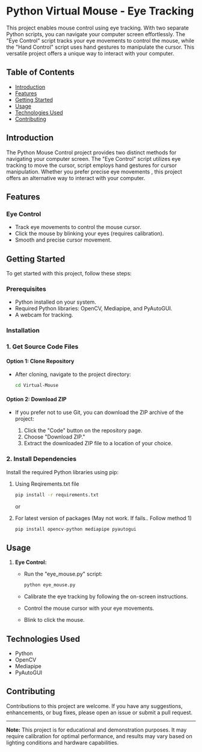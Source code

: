 # Python Virtual Mouse - Eye Tracking

This project enables mouse control using eye tracking. With two separate Python scripts, you can navigate your computer screen effortlessly. The "Eye Control" script tracks your eye movements to control the mouse, while the "Hand Control" script uses hand gestures to manipulate the cursor. This versatile project offers a unique way to interact with your computer.



## Table of Contents

- [Introduction](#introduction)
- [Features](#features)
- [Getting Started](#getting-started)
- [Usage](#usage)
- [Technologies Used](#technologies-used)
- [Contributing](#contributing)

## Introduction

The Python Mouse Control project provides two distinct methods for navigating your computer screen. The "Eye Control" script utilizes eye tracking to move the cursor,  script employs hand gestures for cursor manipulation. Whether you prefer precise eye movements , this project offers an alternative way to interact with your computer.

## Features

### Eye Control
- Track eye movements to control the mouse cursor.
- Click the mouse by blinking your eyes (requires calibration).
- Smooth and precise cursor movement.

## Getting Started

To get started with this project, follow these steps:

### Prerequisites

- Python installed on your system.
- Required Python libraries: OpenCV, Mediapipe, and PyAutoGUI.
- A webcam for tracking.

### Installation

### 1. Get Source Code Files
#### Option 1: Clone Repository


- After cloning, navigate to the project directory:

  ```bash
  cd Virtual-Mouse
  ```

#### Option 2: Download ZIP

- If you prefer not to use Git, you can download the ZIP archive of the project:

  1. Click the "Code" button on the repository page.
  2. Choose "Download ZIP."
  3. Extract the downloaded ZIP file to a location of your choice.

### 2. Install Dependencies

Install the required Python libraries using pip:

1. Using Reqirements.txt file
    ```bash
    pip install -r requirements.txt
    ```

    or

2. For latest version of packages (May not work. If fails.. Follow method 1)

    ```bash
    pip install opencv-python mediapipe pyautogui
    ```

## Usage

1. **Eye Control:**

   - Run the "eye_mouse.py" script:

     ```bash
     python eye_mouse.py
     ```

   - Calibrate the eye tracking by following the on-screen instructions.
   - Control the mouse cursor with your eye movements.
   - Blink to click the mouse.


## Technologies Used

- Python
- OpenCV
- Mediapipe
- PyAutoGUI

## Contributing

Contributions to this project are welcome. If you have any suggestions, enhancements, or bug fixes, please open an issue or submit a pull request.

---
**Note:** This project is for educational and demonstration purposes. It may require calibration for optimal performance, and results may vary based on lighting conditions and hardware capabilities.
